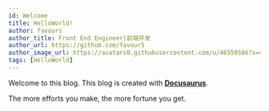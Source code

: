 ```yaml
---
id: Welcome
title: HelloWorld!
author: favours
author_title: Front End Engineer|前端开发
author_url: https://github.com/favour5
author_image_url: https://avatars0.githubusercontent.com/u/46559586?s=460&u=f0d17fd8f15a3e2421de8a95686d93f9b04bd4b6&v=4
tags: [HelloWorld]
---
```


Welcome to this blog. This blog is created with [**Docusaurus**](https://v2.docusaurus.io/).
<!--truncate-->
The more efforts you make, the more fortune you get.

